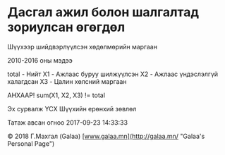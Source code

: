 # Дасгал ажил болон шалгалтад зориулсан өгөгдөл

Шүүхээр шийдвэрлүүлсэн хөдөлмөрийн маргаан

2010-2016 оны мэдээ

total - Нийт
X1 - Ажлаас буруу шилжүүлсэн
X2 - Ажлаас үндэслэлгүй халагдсан
X3 - Цалин хөлсний маргаан

АНХААР! sum(X1, X2, X3) != total

Эх сурвалж ҮСХ Шүүхийн ерөнхий зөвлөл

Татаж авсан огноо 2017-09-23 14:33:33

© 2018 Г.Махгал (Galaa) [www.galaa.mn](http://galaa.mn/ "Galaa's Personal Page")
